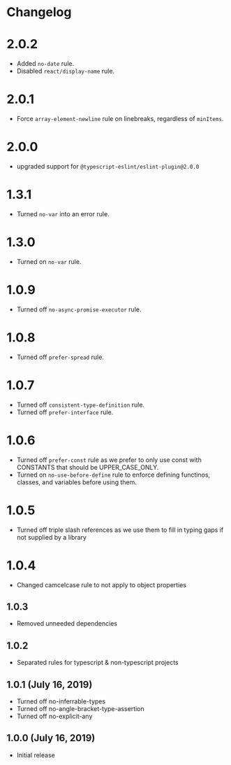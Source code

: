 # Changelog

# 2.0.2
- Added `no-date` rule.
- Disabled `react/display-name` rule.

# 2.0.1
- Force `array-element-newline` rule on linebreaks, regardless of `minItems`.

# 2.0.0
- upgraded support for `@typescript-eslint/eslint-plugin@2.0.0`

# 1.3.1
- Turned `no-var` into an error rule.

# 1.3.0
- Turned on `no-var` rule.

# 1.0.9
- Turned off `no-async-promise-executor` rule.

# 1.0.8
- Turned off `prefer-spread` rule.

# 1.0.7
- Turned off `consistent-type-definition` rule.
- Turned off `prefer-interface` rule.

# 1.0.6
- Turned off `prefer-const` rule as we prefer to only use const with CONSTANTS that should be UPPER_CASE_ONLY.
- Turned on `no-use-before-define` rule to enforce defining functinos, classes, and variables before using them.

# 1.0.5
- Turned off triple slash references as we use them to fill in typing gaps if not supplied by a library

# 1.0.4
- Changed camcelcase rule to not apply to object properties

## 1.0.3
- Removed unneeded dependencies

## 1.0.2
- Separated rules for typescript & non-typescript projects

## 1.0.1 (July 16, 2019)
- Turned off no-inferrable-types
- Turned off no-angle-bracket-type-assertion
- Turned off no-explicit-any

## 1.0.0 (July 16, 2019)
- Initial release
